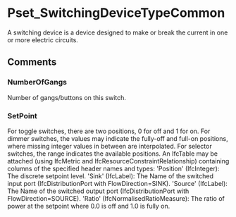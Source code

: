# Pset_SwitchingDeviceTypeCommon

A switching device is a device designed to make or break the current in one or more electric circuits.


## Comments

### NumberOfGangs

Number of gangs/buttons on this switch.

### SetPoint

For toggle switches, there are two positions, 0 for off and 1 for on. For dimmer switches, the values may indicate the fully-off and full-on positions, where missing integer values in between are interpolated. For selector switches, the range indicates the available positions.
An IfcTable may be attached (using IfcMetric and IfcResourceConstraintRelationship) containing columns of the specified header names and types:
'Position' (IfcInteger): The discrete setpoint level.
'Sink' (IfcLabel): The Name of the switched input port (IfcDistributionPort with FlowDirection=SINK).
'Source' (IfcLabel): The Name of the switched output port (IfcDistributionPort with FlowDirection=SOURCE).
'Ratio' (IfcNormalisedRatioMeasure): The ratio of power at the setpoint where 0.0 is off and 1.0 is fully on.

